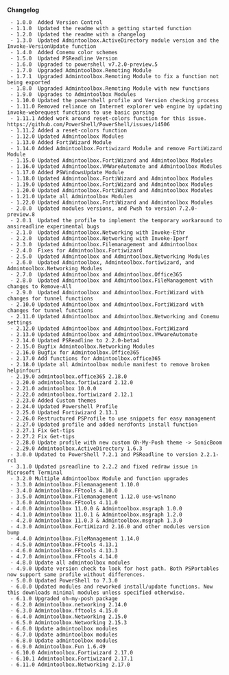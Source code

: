 **Changelog**

     - 1.0.0  Added Version Control
     - 1.1.0  Updated the readme with a getting started function
     - 1.2.0  Updated the readme with a changelog
     - 1.3.0  Updated Admintoolbox.ActiveDirectory module version and the Invoke-VersionUpdate function
     - 1.4.0  Added Conemu color schemes
     - 1.5.0  Updated PSReadline Version
     - 1.6.0  Upgraded to powershell v7.2.0-preview.5
     - 1.7.0  Upgraded Admintoolbox.Remoting Module
     - 1.7.1  Upgraded Admintoolbox.Remoting Module to fix a function not being exported
     - 1.8.0  Upgraded Admintoolbox.Remoting Module with new functions
     - 1.9.0  Upgrades to Admintoolbox Modules
     - 1.10.0 Updated the powershell profile and Version checking process
     - 1.11.0 Removed reliance on Internet explorer web engine by updating invoke-webrequest functions to use basic parsing
     - 1.11.1 Added work around reset-colors function for this issue. https://github.com/PowerShell/PowerShell/issues/14506
     - 1.11.2 Added a reset-colors function
     - 1.12.0 Updated Admintoolbox Modules
     - 1.13.0 Added FortiWizard Module
     - 1.14.0 Added Admintoolbox.Fortiwizard Module and remove FortiWizard Module
     - 1.15.0 Updated Admintoolbox.FortiWizard and Admintoolbox Modules
     - 1.16.0 Updated Admintoolbox.VMWareAutomate and Admintoolbox Modules
     - 1.17.0 Added PSWindowsUpdate Module
     - 1.18.0 Updated Admintoolbox.FortiWizard and Admintoolbox Modules
     - 1.19.0 Updated Admintoolbox.FortiWizard and Admintoolbox Modules
     - 1.20.0 Updated Admintoolbox.FortiWizard and Admintoolbox Modules
     - 1.21.0 Update all Admintoolbox Modules
     - 1.22.0 Updated Admintoolbox.FortiWizard and Admintoolbox Modules
     - 2.0.0  Updated modules versions, and Pwsh to version 7.2.0-preview.8
     - 2.0.1  Updated the profile to implement the temporary workaround to ansireadline experimental bugs
     - 2.1.0  Updated Admintoolbox.Networking with Invoke-Ethr
     - 2.2.0  Updated Admintoolbox.Networking with Invoke-Iperf
     - 2.3.0  Updated Admintoolbox.Filemanagement and Admintoolbox
     - 2.4.0  Fixes for Admintoolbox.Fortiwizard
     - 2.5.0  Updated Admintoolbox and Admintoolbox.Networking Modules
     - 2.6.0  Updated Admintoolbox, Admintoolbox.fortiwizard, and Admintoolbox.Networking Modules
     - 2.7.0  Updated Admintoolbox and Admintoolbox.Office365
     - 2.8.0  Updated Admintoolbox and Admintoolbox.FileManagement with changes to Remove-All
     - 2.9.0  Updated Admintoolbox and Admintoolbox.FortiWizard with changes for tunnel functions
     - 2.10.0 Updated Admintoolbox and Admintoolbox.FortiWizard with changes for tunnel functions
     - 2.11.0 Updated Admintoolbox and Admintoolbox.Networking and Conemu settings
     - 2.12.0 Updated Admintoolbox and Admintoolbox.FortiWizard
     - 2.13.0 Updated Admintoolbox and Admintoolbox.VMwareAutomate
     - 2.14.0 Updated PSReadline to 2.2.0-beta4
     - 2.15.0 Bugfix Admintoolbox.Networking Modules
     - 2.16.0 Bugfix for Admintoolbox.Office365
     - 2.17.0 Add functions for Admintoolbox.office365
     - 2.18.0 Update all Admintoolbox module manifest to remove broken helpinfouri
     - 2.19.0 admintoolbox.office365 2.18.0
     - 2.20.0 admintoolbox.fortiwizard 2.12.0
     - 2.21.0 admintoolbox 10.0.0
     - 2.22.0 admintoolbox.fortiwizard 2.12.1
     - 2.23.0 Added Custom themes
     - 2.24.0 Updated Powershell Profile
     - 2.25.0 Updated Fortiwizard 2.13.1
     - 2.26.0 Restructured PSProfile to use snippets for easy management
     - 2.27.0 Updated profile and added nerdfonts install function
     - 2.27.1 Fix Get-tips
     - 2.27.2 Fix Get-tips
     - 2.28.0 Update profile with new custom Oh-My-Posh theme -> SonicBoom
     - 2.29.0 Admintoolbox.ActiveDirectory 1.6.3
     - 3.0.0 Updated to PowerShell 7.2.1 and PSReadline to version 2.2.1-rc1
     - 3.1.0 Updated psreadline to 2.2.2 and fixed redraw issue in Microsoft Terminal
     - 3.2.0 Multiple Admintoolbox Module and function upgrades
     - 3.3.0 Admintoolbox.Filemanagement 1.10.0
     - 3.4.0 Admintoolbox.FFtools 4.10.0
     - 3.5.0 Admintoolbox.Filemanagement 1.12.0 use-wslnano
     - 3.6.0 Admintoolbox.FFtools 4.11.0
     - 4.0.0 Admintoolbox 11.0.0 & Admintoolbox.msgraph 1.0.0
     - 4.1.0 Admintoolbox 11.0.1 & Admintoolbox.msgraph 1.2.0
     - 4.2.0 Admintoolbox 11.0.3 & Admintoolbox.msgraph 1.3.0
     - 4.3.0 Admintoolbox.FortiWizard 2.16.0 and other modules version bump
     - 4.4.0 Admintoolbox.FileManagement 1.14.0
     - 4.5.0 Admintoolbox.FFtools 4.13.1
     - 4.6.0 Admintoolbox.FFtools 4.13.3
     - 4.7.0 Admintoolbox.FFtools 4.14.0
     - 4.8.0 Update all admintoolbox modules
     - 4.9.0 Update version check to look for host path. Both PSPortables now support same profile without differences.
     - 5.0.0 Updated PowerShell to 7.3.0
     - 6.0.0 Updated modules and reworked install/update functions. Now this downloads minimal modules unless specified otherwise.
     - 6.1.0 Upgraded oh-my-posh package
     - 6.2.0 Admintoolbox.networking 2.14.0
     - 6.3.0 Admintoolbox.fftools 4.15.0
     - 6.4.0 Admintoolbox.Networking 2.15.0
     - 6.5.0 Admintoolbox.Networking 2.15.3
     - 6.6.0 Update admintoolbox modules
     - 6.7.0 Update admintoolbox modules
     - 6.8.0 Update admintoolbox modules
     - 6.9.0 Admintoolbox.Fun 1.6.49
     - 6.10.0 Admintoolbox.Fortiwizard 2.17.0
     - 6.10.1 Admintoolbox.Fortiwizard 2.17.1
     - 6.11.0 Admintoolbox.Networking 2.17.0